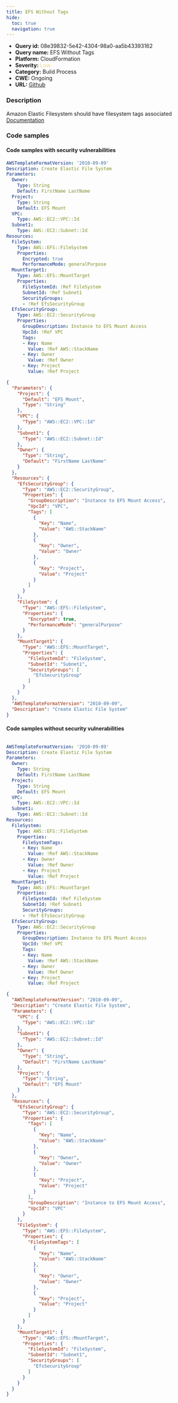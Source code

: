 ```yaml
---
title: EFS Without Tags
hide:
  toc: true
  navigation: true
---
```


<style>
  .highlight .hll {
    background-color: #ff171742;
  }
  .md-content {
    max-width: 1100px;
    margin: 0 auto;
  }
</style>

-   **Query id:** 08e39832-5e42-4304-98a0-aa5b43393162
-   **Query name:** EFS Without Tags
-   **Platform:** CloudFormation
-   **Severity:** <span style="color:#edd57e">Low</span>
-   **Category:** Build Process
-   **CWE:** Ongoing
-   **URL:** [Github](https://github.com/Checkmarx/kics/tree/master/assets/queries/cloudFormation/aws/efs_without_tags)

### Description
Amazon Elastic Filesystem should have filesystem tags associated<br>
[Documentation](https://docs.aws.amazon.com/AWSCloudFormation/latest/UserGuide/aws-resource-efs-filesystem.html)

### Code samples
#### Code samples with security vulnerabilities
```yaml title="Positive test num. 1 - yaml file" hl_lines="15"
AWSTemplateFormatVersion: '2010-09-09'
Description: Create Elastic File System
Parameters:
  Owner:
    Type: String
    Default: FirstName LastName
  Project:
    Type: String
    Default: EFS Mount
  VPC:
    Type: AWS::EC2::VPC::Id
  Subnet1:
    Type: AWS::EC2::Subnet::Id
Resources:
  FileSystem:
    Type: AWS::EFS::FileSystem
    Properties:
      Encrypted: true
      PerformanceMode: generalPurpose
  MountTarget1:
    Type: AWS::EFS::MountTarget
    Properties:
      FileSystemId: !Ref FileSystem
      SubnetId: !Ref Subnet1
      SecurityGroups:
      - !Ref EfsSecurityGroup
  EfsSecurityGroup:
    Type: AWS::EC2::SecurityGroup
    Properties:
      GroupDescription: Instance to EFS Mount Access
      VpcId: !Ref VPC
      Tags:
      - Key: Name
        Value: !Ref AWS::StackName
      - Key: Owner
        Value: !Ref Owner
      - Key: Project
        Value: !Ref Project

```
```json title="Positive test num. 2 - json file" hl_lines="40"
{
  "Parameters": {
    "Project": {
      "Default": "EFS Mount",
      "Type": "String"
    },
    "VPC": {
      "Type": "AWS::EC2::VPC::Id"
    },
    "Subnet1": {
      "Type": "AWS::EC2::Subnet::Id"
    },
    "Owner": {
      "Type": "String",
      "Default": "FirstName LastName"
    }
  },
  "Resources": {
    "EfsSecurityGroup": {
      "Type": "AWS::EC2::SecurityGroup",
      "Properties": {
        "GroupDescription": "Instance to EFS Mount Access",
        "VpcId": "VPC",
        "Tags": [
          {
            "Key": "Name",
            "Value": "AWS::StackName"
          },
          {
            "Key": "Owner",
            "Value": "Owner"
          },
          {
            "Key": "Project",
            "Value": "Project"
          }
        ]
      }
    },
    "FileSystem": {
      "Type": "AWS::EFS::FileSystem",
      "Properties": {
        "Encrypted": true,
        "PerformanceMode": "generalPurpose"
      }
    },
    "MountTarget1": {
      "Type": "AWS::EFS::MountTarget",
      "Properties": {
        "FileSystemId": "FileSystem",
        "SubnetId": "Subnet1",
        "SecurityGroups": [
          "EfsSecurityGroup"
        ]
      }
    }
  },
  "AWSTemplateFormatVersion": "2010-09-09",
  "Description": "Create Elastic File System"
}

```


#### Code samples without security vulnerabilities
```yaml title="Negative test num. 1 - yaml file"

AWSTemplateFormatVersion: '2010-09-09'
Description: Create Elastic File System
Parameters:
  Owner:
    Type: String
    Default: FirstName LastName
  Project:
    Type: String
    Default: EFS Mount
  VPC:
    Type: AWS::EC2::VPC::Id
  Subnet1:
    Type: AWS::EC2::Subnet::Id
Resources:
  FileSystem:
    Type: AWS::EFS::FileSystem
    Properties:
      FileSystemTags:
      - Key: Name
        Value: !Ref AWS::StackName
      - Key: Owner
        Value: !Ref Owner
      - Key: Project
        Value: !Ref Project
  MountTarget1:
    Type: AWS::EFS::MountTarget
    Properties:
      FileSystemId: !Ref FileSystem
      SubnetId: !Ref Subnet1
      SecurityGroups:
      - !Ref EfsSecurityGroup
  EfsSecurityGroup:
    Type: AWS::EC2::SecurityGroup
    Properties:
      GroupDescription: Instance to EFS Mount Access
      VpcId: !Ref VPC
      Tags:
      - Key: Name
        Value: !Ref AWS::StackName
      - Key: Owner
        Value: !Ref Owner
      - Key: Project
        Value: !Ref Project

```
```json title="Negative test num. 2 - json file"
{
  "AWSTemplateFormatVersion": "2010-09-09",
  "Description": "Create Elastic File System",
  "Parameters": {
    "VPC": {
      "Type": "AWS::EC2::VPC::Id"
    },
    "Subnet1": {
      "Type": "AWS::EC2::Subnet::Id"
    },
    "Owner": {
      "Type": "String",
      "Default": "FirstName LastName"
    },
    "Project": {
      "Type": "String",
      "Default": "EFS Mount"
    }
  },
  "Resources": {
    "EfsSecurityGroup": {
      "Type": "AWS::EC2::SecurityGroup",
      "Properties": {
        "Tags": [
          {
            "Key": "Name",
            "Value": "AWS::StackName"
          },
          {
            "Key": "Owner",
            "Value": "Owner"
          },
          {
            "Key": "Project",
            "Value": "Project"
          }
        ],
        "GroupDescription": "Instance to EFS Mount Access",
        "VpcId": "VPC"
      }
    },
    "FileSystem": {
      "Type": "AWS::EFS::FileSystem",
      "Properties": {
        "FileSystemTags": [
          {
            "Key": "Name",
            "Value": "AWS::StackName"
          },
          {
            "Key": "Owner",
            "Value": "Owner"
          },
          {
            "Key": "Project",
            "Value": "Project"
          }
        ]
      }
    },
    "MountTarget1": {
      "Type": "AWS::EFS::MountTarget",
      "Properties": {
        "FileSystemId": "FileSystem",
        "SubnetId": "Subnet1",
        "SecurityGroups": [
          "EfsSecurityGroup"
        ]
      }
    }
  }
}

```
